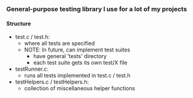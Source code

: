 ### General-purpose testing library I use for a lot of my projects

#### Structure

- test.c / test.h:
    - where all tests are specified
    - NOTE: In future, can implement test suites
        - have general 'tests' directory
        - each test suite gets its own test/X file
- testRunner.c:
    - runs all tests implemented in test.c / test.h
- testHelpers.c / testHelpers.h:
    - collection of miscellaneous helper functions